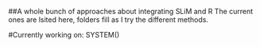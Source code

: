 ##A whole bunch of approaches about integrating SLiM and R
The current ones are lsited here, folders fill as I try the different methods.

#Currently working on: SYSTEM()
